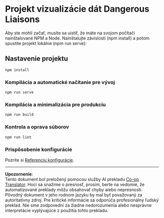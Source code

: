 <!--
CO_OP_TRANSLATOR_METADATA:
{
  "original_hash": "5c51a54dd89075a7a362890117b7ed9e",
  "translation_date": "2025-08-26T16:48:00+00:00",
  "source_file": "3-Data-Visualization/13-meaningful-visualizations/starter/README.md",
  "language_code": "sk"
}
-->
# Projekt vizualizácie dát Dangerous Liaisons

Aby ste mohli začať, musíte sa uistiť, že máte na svojom počítači nainštalované NPM a Node. Nainštalujte závislosti (npm install) a potom spustite projekt lokálne (npm run serve):

## Nastavenie projektu
```
npm install
```

### Kompilácia a automatické načítanie pre vývoj
```
npm run serve
```

### Kompilácia a minimalizácia pre produkciu
```
npm run build
```

### Kontrola a oprava súborov
```
npm run lint
```

### Prispôsobenie konfigurácie
Pozrite si [Referenciu konfigurácie](https://cli.vuejs.org/config/).

---

**Upozornenie**:  
Tento dokument bol preložený pomocou služby AI prekladu [Co-op Translator](https://github.com/Azure/co-op-translator). Hoci sa snažíme o presnosť, prosím, berte na vedomie, že automatizované preklady môžu obsahovať chyby alebo nepresnosti. Pôvodný dokument v jeho rodnom jazyku by mal byť považovaný za autoritatívny zdroj. Pre kritické informácie sa odporúča profesionálny ľudský preklad. Nie sme zodpovední za žiadne nedorozumenia alebo nesprávne interpretácie vyplývajúce z použitia tohto prekladu.